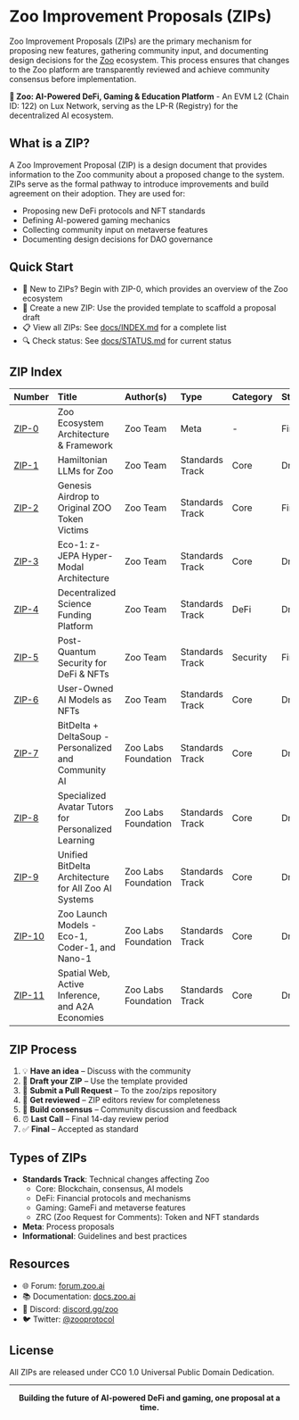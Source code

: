 # Zoo Improvement Proposals (ZIPs)

Zoo Improvement Proposals (ZIPs) are the primary mechanism for proposing new features, gathering community input, and documenting design decisions for the [Zoo](https://zoo.fund) ecosystem. This process ensures that changes to the Zoo platform are transparently reviewed and achieve community consensus before implementation.

**🦁 Zoo: AI-Powered DeFi, Gaming & Education Platform** - An EVM L2 (Chain ID: 122) on Lux Network, serving as the LP-R (Registry) for the decentralized AI ecosystem.

## What is a ZIP?

A Zoo Improvement Proposal (ZIP) is a design document that provides information to the Zoo community about a proposed change to the system. ZIPs serve as the formal pathway to introduce improvements and build agreement on their adoption. They are used for:
- Proposing new DeFi protocols and NFT standards
- Defining AI-powered gaming mechanics
- Collecting community input on metaverse features
- Documenting design decisions for DAO governance

## Quick Start

- 📖 New to ZIPs? Begin with ZIP-0, which provides an overview of the Zoo ecosystem
- 🚀 Create a new ZIP: Use the provided template to scaffold a proposal draft
- 📋 View all ZIPs: See [docs/INDEX.md](./docs/INDEX.md) for a complete list
- 🔍 Check status: See [docs/STATUS.md](./docs/STATUS.md) for current status

## ZIP Index

| Number | Title | Author(s) | Type | Category | Status |
|:-------|:------|:----------|:-----|:---------|:-------|
| [ZIP-0](./ZIPs/zip-0.md) | Zoo Ecosystem Architecture & Framework | Zoo Team | Meta | - | Final |
| [ZIP-1](./ZIPs/zip-1.md) | Hamiltonian LLMs for Zoo | Zoo Team | Standards Track | Core | Draft |
| [ZIP-2](./ZIPs/zip-2.md) | Genesis Airdrop to Original ZOO Token Victims | Zoo Team | Standards Track | Core | Final |
| [ZIP-3](./ZIPs/zip-3.md) | Eco-1: z-JEPA Hyper-Modal Architecture | Zoo Team | Standards Track | Core | Draft |
| [ZIP-4](./ZIPs/zip-4.md) | Decentralized Science Funding Platform | Zoo Team | Standards Track | DeFi | Draft |
| [ZIP-5](./ZIPs/zip-5.md) | Post-Quantum Security for DeFi & NFTs | Zoo Team | Standards Track | Security | Final |
| [ZIP-6](./ZIPs/zip-6.md) | User-Owned AI Models as NFTs | Zoo Team | Standards Track | Core | Draft |
| [ZIP-7](./ZIPs/zip-7.md) | BitDelta + DeltaSoup - Personalized and Community AI | Zoo Labs Foundation | Standards Track | Core | Draft |
| [ZIP-8](./ZIPs/zip-8.md) | Specialized Avatar Tutors for Personalized Learning | Zoo Labs Foundation | Standards Track | Core | Draft |
| [ZIP-9](./ZIPs/zip-9.md) | Unified BitDelta Architecture for All Zoo AI Systems | Zoo Labs Foundation | Standards Track | Core | Draft |
| [ZIP-10](./ZIPs/zip-10.md) | Zoo Launch Models - Eco-1, Coder-1, and Nano-1 | Zoo Labs Foundation | Standards Track | Core | Draft |
| [ZIP-11](./ZIPs/zip-11.md) | Spatial Web, Active Inference, and A2A Economies | Zoo Labs Foundation | Standards Track | Core | Draft |

## ZIP Process

1. 💡 **Have an idea** – Discuss with the community
2. 📝 **Draft your ZIP** – Use the template provided
3. 🔄 **Submit a Pull Request** – To the zoo/zips repository
4. 👥 **Get reviewed** – ZIP editors review for completeness
5. 🤝 **Build consensus** – Community discussion and feedback
6. ⏰ **Last Call** – Final 14-day review period
7. ✅ **Final** – Accepted as standard

## Types of ZIPs

- **Standards Track**: Technical changes affecting Zoo
  - Core: Blockchain, consensus, AI models
  - DeFi: Financial protocols and mechanisms
  - Gaming: GameFi and metaverse features
  - ZRC (Zoo Request for Comments): Token and NFT standards
- **Meta**: Process proposals
- **Informational**: Guidelines and best practices

## Resources

- 🌐 Forum: [forum.zoo.ai](https://forum.zoo.ai)
- 📚 Documentation: [docs.zoo.ai](https://docs.zoo.ai)
- 💬 Discord: [discord.gg/zoo](https://discord.gg/zoo)
- 🐦 Twitter: [@zooprotocol](https://twitter.com/zooprotocol)

## License

All ZIPs are released under CC0 1.0 Universal Public Domain Dedication.

---

<div align="center">
  <strong>Building the future of AI-powered DeFi and gaming, one proposal at a time.</strong>
</div>